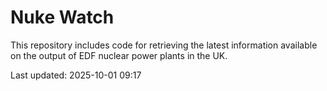 # Nuke Watch

This repository includes code for retrieving the latest information available on the output of EDF nuclear power plants in the UK.

Last updated: 2025-10-01 09:17